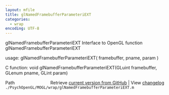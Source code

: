 ```yaml
---
layout: mfile
title: glNamedFramebufferParameteriEXT
categories:
  - wrap
encoding: UTF-8
---
```


glNamedFramebufferParameteriEXT  Interface to OpenGL function glNamedFramebufferParameteriEXT  

usage:  glNamedFramebufferParameteriEXT( framebuffer, pname, param )  

C function:  void glNamedFramebufferParameteriEXT(GLuint framebuffer, GLenum pname, GLint param)  


<div class="code_header" style="text-align:right;">
  <span style="float:left;">Path&nbsp;&nbsp;</span> <span class="counter">Retrieve <a href=
  "https://raw.github.com/Psychtoolbox-3/Psychtoolbox-3/beta/./PsychOpenGL/MOGL/wrap/glNamedFramebufferParameteriEXT.m">current version from GitHub</a> | View <a href=
  "https://github.com/Psychtoolbox-3/Psychtoolbox-3/commits/beta/./PsychOpenGL/MOGL/wrap/glNamedFramebufferParameteriEXT.m">changelog</a></span>
</div>
<div class="code">
  <code>./PsychOpenGL/MOGL/wrap/glNamedFramebufferParameteriEXT.m</code>
</div>
